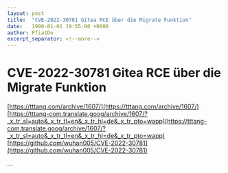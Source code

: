 ```yaml
---
layout: post
title:  "CVE-2022-30781 Gitea RCE über die Migrate Funktion"
date:   1990-01-01 19:55:00 +0000
author: PfiatDe
excerpt_separator: <!--more-->
---
```


# CVE-2022-30781 Gitea RCE über die Migrate Funktion
[https://tttang.com/archive/1607/](https://tttang.com/archive/1607/)
[https://tttang-com.translate.goog/archive/1607/?_x_tr_sl=auto&_x_tr_tl=en&_x_tr_hl=de&_x_tr_pto=wapp](https://tttang-com.translate.goog/archive/1607/?_x_tr_sl=auto&_x_tr_tl=en&_x_tr_hl=de&_x_tr_pto=wapp)
[https://github.com/wuhan005/CVE-2022-30781](https://github.com/wuhan005/CVE-2022-30781)

...
<!--more-->
